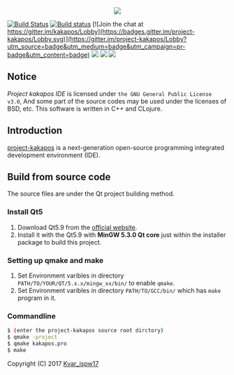 <div align=center><img src="https://enkerewpo.github.io/images/Kakapos.png"></div> 

[![Build Status](https://travis-ci.org/enkerewpo/project-kakapos.svg?branch=master)](https://travis-ci.org/enkerewpo/project-kakapos)
[![Build status](https://ci.appveyor.com/api/projects/status/i6vs11mn63dyager?svg=true)](https://ci.appveyor.com/project/enkerewpo/project-kakapos)
[![Join the chat at https://gitter.im/kakapos/Lobby](https://badges.gitter.im/project-kakapos/Lobby.svg)](https://gitter.im/project-kakapos/Lobby?utm_source=badge&utm_medium=badge&utm_campaign=pr-badge&utm_content=badge)
![](https://img.shields.io/badge/language-C%2B%2B-red.svg)
![](https://img.shields.io/badge/language-Clojure-orange.svg)
![](https://img.shields.io/badge/license-GPLv3-blue.svg)
## Notice
_Project kakapos IDE_ is licensed under `the GNU General Public License v3.0`, And some part of the source codes may be used under the licenses of BSD, etc. This software is written in C++ and CLojure. 

## Introduction
[project-kakapos](https://github.com/enkerewpo/kakapos) is a next-generation open-source programming integrated development environment (IDE).

## Build from source code
The source files are under the Qt project building method.
### Install Qt5
1. Download Qt5.9 from the [official website](https://www.qt.io/download/).
2. Install it with the Qt5.9 with __MinGW 5.3.0 Qt core__ just within the installer package to build this project.

### Setting up qmake and make
1. Set Environment varibles in directory `PATH/TO/YOUR/QT/5.x.x/mingw_xx/bin/` to enable `qmake`.
2. Set Environment varibles in directory `PATH/TO/GCC/bin/` which has `make` program in it.

### Commandline
```bash
$ (enter the project-kakapos source root dirctory)
$ qmake -project
$ qmake kakapos.pro
$ make
```

Copyright (C) 2017 [Kvar_ispw17](mailto:enkerewpo@gmail.com)
